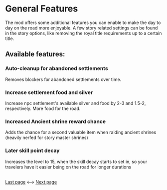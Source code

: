 # General Features
The mod offers some additional features you can enable to make the day to day on the road more enjoyable. A few story related settings can be found in the story options, like removing the royal title requirements up to a certain title.

## Available features:

### Auto-cleanup for abandoned settlements
Removes blockers for abandoned settlements over time.

### Increase settlement food and silver
Increase npc settlement's available silver and food by 2-3 and 1.5-2, respectively. More food for the road.

### Increased Ancient shrine reward chance
Adds the chance for a second valuable item when raiding ancient shrines (heavily nerfed for story master shrines)

### Later skill point decay 
Increases the level to 15, when the skill decay starts to set in, so your travelers have it easier being on the road for longer durations

<br><a href="7 Story.md">Last page</a> <--> <a href="">Next page</a>

